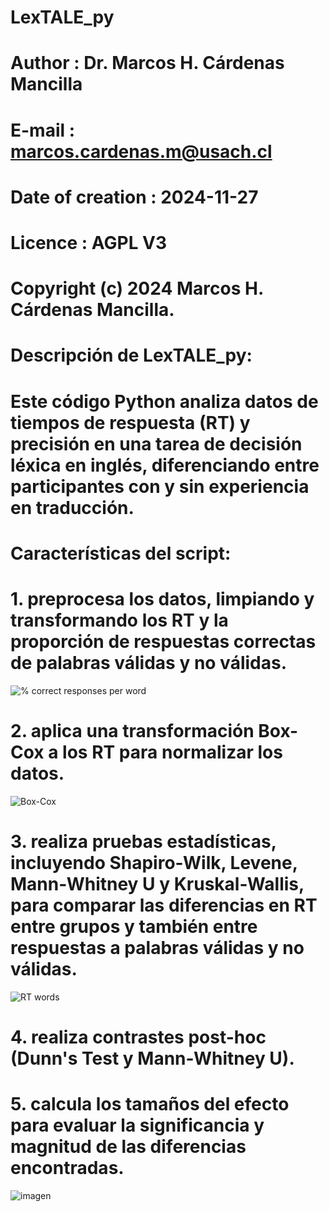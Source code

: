 # LexTALE_py
#
# Author                    : Dr. Marcos H. Cárdenas Mancilla
# E-mail                    : marcos.cardenas.m@usach.cl
# Date of creation          : 2024-11-27
# Licence                   : AGPL V3
# Copyright (c) 2024 Marcos H. Cárdenas Mancilla.
# 
# Descripción de LexTALE_py:
# Este código Python analiza datos de tiempos de respuesta (RT) y precisión en una tarea de decisión léxica en inglés, diferenciando entre participantes con y sin experiencia en traducción.
# Características del script:
# 1. preprocesa los datos, limpiando y transformando los RT y la proporción de respuestas correctas de palabras válidas y no válidas.
![% correct responses per word](https://github.com/user-attachments/assets/e6b310b2-9be1-4412-a441-b1d4df1a8bcc)
# 2. aplica una transformación Box-Cox a los RT para normalizar los datos.
![Box-Cox](https://github.com/user-attachments/assets/097746ab-b150-4e81-9c7d-89e267cfe22d)
# 3. realiza pruebas estadísticas, incluyendo Shapiro-Wilk, Levene, Mann-Whitney U y Kruskal-Wallis, para comparar las diferencias en RT entre grupos y también entre respuestas a palabras válidas y no válidas.
![RT words](https://github.com/user-attachments/assets/79d3847a-160b-47c3-8840-3fb47f4c629e)
# 4. realiza contrastes post-hoc (Dunn's Test y Mann-Whitney U).
# 5. calcula los tamaños del efecto para evaluar la significancia y magnitud de las diferencias encontradas.
![imagen](https://github.com/user-attachments/assets/8c7401e3-0b95-4315-8373-6523a145c295)
